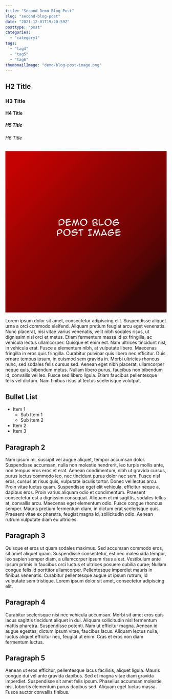 ```yaml
---
title: "Second Demo Blog Post"
slug: "second-blog-post"
date: "2021-12-01T19:20:59Z"
posttype: "post"
categories:
  - "category1"
tags:
  - "tag4"
  - "tag5"
  - "tag6"
thumbnailImage: "demo-blog-post-image.png"
---
```


## H2 Title

### H3 Title

#### H4 Title

##### H5 Title

###### H6 Title

![Second Demo Blog Post Image](demo-blog-post-image.png)

Lorem ipsum dolor sit amet, consectetur adipiscing elit. Suspendisse aliquet urna a orci commodo eleifend. Aliquam pretium feugiat arcu eget venenatis. Nunc placerat, nisi vitae varius venenatis, velit nibh sodales risus, ut dignissim nisi orci et metus. Etiam fermentum massa id ex fringilla, ac vehicula lectus ullamcorper. Quisque et enim est. Nam ultrices tincidunt nisl, in vehicula erat. Fusce a elementum nibh, at vulputate libero. Maecenas fringilla in eros quis fringilla. Curabitur pulvinar quis libero nec efficitur. Duis ornare tempus ipsum, in euismod sem gravida in. Morbi ultricies rhoncus nunc, sed sodales felis cursus sed. Aenean eget nibh placerat, ullamcorper neque quis, bibendum metus. Nullam libero purus, faucibus non bibendum id, convallis vel leo. Fusce sed libero ligula. Etiam faucibus pellentesque felis vel dictum. Nam finibus risus at lectus scelerisque volutpat.

## Bullet List 
* Item 1
  * Sub Item 1
  * Sub Item 2 
* Item 2
* Item 3

## Paragraph 2

Nam ipsum mi, suscipit vel augue aliquet, tempor accumsan dolor. Suspendisse accumsan, nulla non molestie hendrerit, leo turpis mollis ante, non tempus eros eros et erat. Aenean condimentum, nibh ut gravida cursus, purus lectus commodo leo, nec tincidunt purus dolor nec sem. Fusce nisl eros, cursus at risus quis, vulputate iaculis tortor. Donec vel lectus arcu. Proin vitae luctus quam. Suspendisse eget elit vehicula, efficitur neque a, dapibus eros. Proin varius aliquam odio et condimentum. Praesent consectetur est a dignissim consequat. Aliquam et mi sagittis, sodales tellus at, convallis arcu. Maecenas eget elementum odio. Fusce congue rhoncus semper. Mauris pretium fermentum diam, in dictum erat scelerisque quis. Praesent vitae ex pharetra, feugiat magna id, sollicitudin odio. Aenean rutrum vulputate diam eu ultricies.

## Paragraph 3

Quisque et eros ut quam sodales maximus. Sed accumsan commodo eros, sit amet aliquet quam. Suspendisse consectetur, est nec malesuada tempor, leo sapien semper diam, a ullamcorper ipsum risus a est. Vestibulum ante ipsum primis in faucibus orci luctus et ultrices posuere cubilia curae; Nullam congue felis id porttitor ullamcorper. Pellentesque imperdiet mauris in finibus venenatis. Curabitur pellentesque augue ut ipsum rutrum, id vulputate sem tristique. Lorem ipsum dolor sit amet, consectetur adipiscing elit.

## Paragraph 4

Curabitur scelerisque nisi nec vehicula accumsan. Morbi sit amet eros quis lacus sagittis tincidunt aliquet in dui. Aliquam sollicitudin nisl fermentum mattis pharetra. Suspendisse potenti. Nam ut efficitur magna. Aenean id augue egestas, dictum ipsum vitae, faucibus lacus. Aliquam lectus nulla, luctus aliquet efficitur nec, feugiat ut enim. Cras et eros non diam fermentum luctus.

## Paragraph 5

Aenean ut eros efficitur, pellentesque lacus facilisis, aliquet ligula. Mauris congue dui vel ante gravida dapibus. Sed et magna vitae diam gravida imperdiet. Suspendisse sit amet felis ipsum. Phasellus accumsan molestie nisi, lobortis elementum purus dapibus sed. Aliquam eget luctus massa. Fusce auctor convallis finibus.